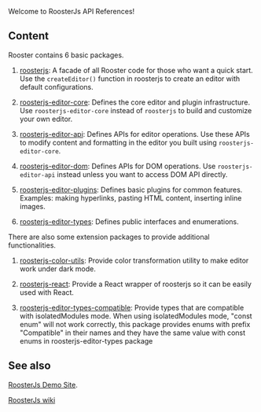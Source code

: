 Welcome to RoosterJs API References!

## Content

Rooster contains 6 basic packages.

1. [roosterjs](modules/roosterjs.html):
   A facade of all Rooster code for those who want a quick start. Use the
   `createEditor()` function in roosterjs to create an editor with default
   configurations.

2. [roosterjs-editor-core](modules/roosterjs_editor_core.html):
   Defines the core editor and plugin infrastructure. Use `roosterjs-editor-core`
   instead of `roosterjs` to build and customize your own editor.

3. [roosterjs-editor-api](modules/roosterjs_editor_api.html):
   Defines APIs for editor operations. Use these APIs to modify content and
   formatting in the editor you built using `roosterjs-editor-core`.

4. [roosterjs-editor-dom](modules/roosterjs_editor_dom.html):
   Defines APIs for DOM operations. Use `roosterjs-editor-api` instead unless
   you want to access DOM API directly.

5. [roosterjs-editor-plugins](modules/roosterjs_editor_plugins.html):
   Defines basic plugins for common features. Examples: making hyperlinks,
   pasting HTML content, inserting inline images.

6. [roosterjs-editor-types](modules/roosterjs_editor_types.html):
   Defines public interfaces and enumerations.

There are also some extension packages to provide additional functionalities.

1. [roosterjs-color-utils](modules/roosterjs_color_utils.html):
   Provide color transformation utility to make editor work under dark mode.

2. [roosterjs-react](modules/roosterjs_react.html):
   Provide a React wrapper of roosterjs so it can be easily used with React.

3. [roosterjs-editor-types-compatible](modules/roosterjs_editor_types_compatible.html):
   Provide types that are compatible with isolatedModules mode. When using isolatedModules mode,
   "const enum" will not work correctly, this package provides enums with prefix "Compatible" in
   their names and they have the same value with const enums in roosterjs-editor-types package

## See also

[RoosterJs Demo Site](../index.html).

[RoosterJs wiki](https://github.com/Microsoft/roosterjs/wiki)
